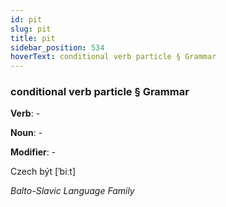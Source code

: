 ```yaml
---
id: pit
slug: pit
title: pit
sidebar_position: 534
hoverText: conditional verb particle § Grammar
---
```


### conditional verb particle § Grammar

**Verb**: -

**Noun**: -

**Modifier**: -

Czech být [ˈbiːt]

*Balto-Slavic Language Family*